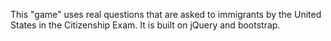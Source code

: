 This "game" uses real questions that are asked to immigrants by the United States in the Citizenship Exam. It is built on jQuery and bootstrap. 
